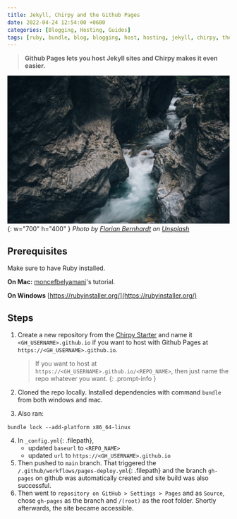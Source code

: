 ```yaml
---
title: Jekyll, Chirpy and the Github Pages
date: 2022-04-24 12:54:00 +0600
categories: [Blogging, Hosting, Guides]
tags: [ruby, bundle, blog, blogging, host, hosting, jekyll, chirpy, theme, jekyll-theme, github, github-pages]
---
```


> **Github Pages lets you host Jekyll sites and Chirpy makes it even easier.**

![Desktop View](/assets/img/bg/florian-bernhardt-CRbTJ5eFy8U-unsplash.jpeg){: w="700" h="400" }
_Photo by <a href="https://unsplash.com/@floww?utm_source=unsplash&utm_medium=referral&utm_content=creditCopyText">Florian Bernhardt</a> on <a href="https://unsplash.com/s/photos/ravine?utm_source=unsplash&utm_medium=referral&utm_content=creditCopyText">Unsplash</a>_

## Prerequisites
Make sure to have Ruby installed.

**On Mac:**
[moncefbelyamani](https://www.moncefbelyamani.com/how-to-install-xcode-homebrew-git-rvm-ruby-on-mac/#start-here-if-you-choose-the-long-and-manual-route)'s tutorial.

**On Windows**
[https://rubyinstaller.org/](https://rubyinstaller.org/)

## Steps

1. Create a new repository from the [Chirpy Starter](https://github.com/cotes2020/chirpy-starter/generate) and name it `<GH_USERNAME>.github.io` if you want to host with Github Pages at `https://<GH_USERNAME>.github.io`.

    > If you want to host at `https://<GH_USERNAME>.github.io/<REPO_NAME>`, then just name the repo whatever you want.
    {: .prompt-info }

2. Cloned the repo locally. Installed dependencies with command `bundle` from both windows and mac.
3. Also ran:
```shell
bundle lock --add-platform x86_64-linux
```
4. In `_config.yml`{: .filepath}, 
    * updated `baseurl` to `<REPO_NAME>`
    * updated `url` to `https://<GH_USERNAME>.github.io`
5. Then pushed to `main` branch. That triggered the `/.github/workflows/pages-deploy.yml`{: .filepath} and the branch `gh-pages` on github was automatically created and site build was also successful.
6. Then went to `repository on GitHub > Settings > Pages` and as `Source`, chose `gh-pages` as the branch and `/(root)` as the root folder. Shortly afterwards, the site became accessible.
